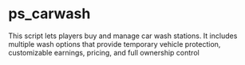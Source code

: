 # ps_carwash
This script lets players buy and manage car wash stations. It includes multiple wash options that provide temporary vehicle protection, customizable earnings, pricing, and full ownership control
